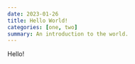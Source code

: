 ```yaml
---
date: 2023-01-26
title: Hello World!
categories: [one, two]
summary: An introduction to the world.
---
```


Hello!
